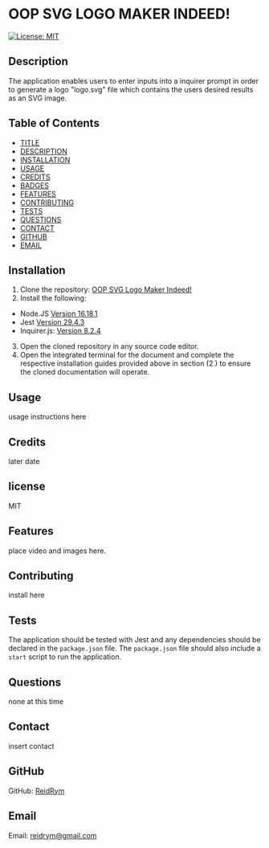 # OOP SVG LOGO MAKER INDEED!
[![License: MIT](https://img.shields.io/badge/License-MIT-yellow.svg)](https://opensource.org/licenses/MIT)


## Description
The application enables users to enter inputs into a inquirer prompt in order to generate a logo "logo.svg" file which contains the users desired results as an SVG image.




## Table of Contents

* [TITLE](#title)
* [DESCRIPTION](#description)
* [INSTALLATION](#installation)
* [USAGE](#usage)
* [CREDITS](#credits)
* [BADGES](#badges)
* [FEATURES](#features)
* [CONTRIBUTING](#contributing)
* [TESTS](#tests)
* [QUESTIONS](#questions)
* [CONTACT](#contact)
* [GITHUB](#github)
* [EMAIL](#email)





## Installation
1. Clone the repository: [OOP SVG Logo Maker Indeed!](https://github.com/ReidRym/https://github.com/ReidRym/OOP_-SVG_-Logo_-maker_-indeed-.git)
2. Install the following: 
- Node.JS [Version 16.18.1](https://nodejs.org/en/blog/release/v16.18.1/)
- Jest [Version 29.4.3](https://www.npmjs.com/package/jest)
- Inquirer.js: [Version 8.2.4](https://www.npmjs.com/package/inquirer/v/8.2.4)
3. Open the cloned repository in any source code editor.
4. Open the integrated terminal for the document and complete the respective installation guides provided above in section (2.) to ensure the cloned documentation will operate.


## Usage
usage instructions here

## Credits
later date

## license
MIT



## Features  
place video and images here.

## Contributing
install here


## Tests  
The application should be tested with Jest and any dependencies should be declared in the `package.json` file. The `package.json` file should also include a `start` script to run the application.

## Questions
none at this time


## Contact
insert contact


## GitHub
GitHub: [ReidRym](https://github.com/ReidRym)


## Email
Email: reidrym@gmail.com
